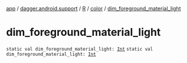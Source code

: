 [app](../../../index.md) / [dagger.android.support](../../index.md) / [R](../index.md) / [color](index.md) / [dim_foreground_material_light](./dim_foreground_material_light.md)

# dim_foreground_material_light

`static val dim_foreground_material_light: `[`Int`](https://kotlinlang.org/api/latest/jvm/stdlib/kotlin/-int/index.html)
`static val dim_foreground_material_light: `[`Int`](https://kotlinlang.org/api/latest/jvm/stdlib/kotlin/-int/index.html)